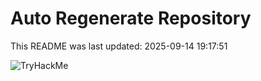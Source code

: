 # Auto Regenerate Repository

This README was last updated: 2025-09-14 19:17:51

 ![TryHackMe](https://tryhackme.com/badge/533634)